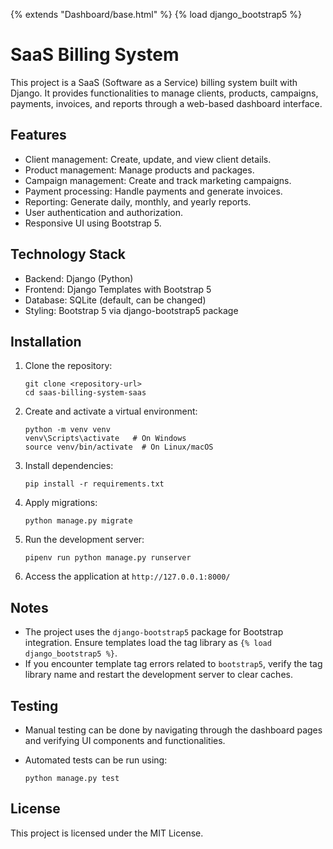 {% extends "Dashboard/base.html" %}
{% load django_bootstrap5 %}

# SaaS Billing System

This project is a SaaS (Software as a Service) billing system built with Django. It provides functionalities to manage clients, products, campaigns, payments, invoices, and reports through a web-based dashboard interface.

## Features

- Client management: Create, update, and view client details.
- Product management: Manage products and packages.
- Campaign management: Create and track marketing campaigns.
- Payment processing: Handle payments and generate invoices.
- Reporting: Generate daily, monthly, and yearly reports.
- User authentication and authorization.
- Responsive UI using Bootstrap 5.

## Technology Stack

- Backend: Django (Python)
- Frontend: Django Templates with Bootstrap 5
- Database: SQLite (default, can be changed)
- Styling: Bootstrap 5 via django-bootstrap5 package

## Installation

1. Clone the repository:

   ```
   git clone <repository-url>
   cd saas-billing-system-saas
   ```

2. Create and activate a virtual environment:

   ```
   python -m venv venv
   venv\Scripts\activate   # On Windows
   source venv/bin/activate  # On Linux/macOS
   ```

3. Install dependencies:

   ```
   pip install -r requirements.txt
   ```

4. Apply migrations:

   ```
   python manage.py migrate
   ```

5. Run the development server:

   ```
   pipenv run python manage.py runserver
   ```

6. Access the application at `http://127.0.0.1:8000/`

## Notes

- The project uses the `django-bootstrap5` package for Bootstrap integration. Ensure templates load the tag library as `{% load django_bootstrap5 %}`.
- If you encounter template tag errors related to `bootstrap5`, verify the tag library name and restart the development server to clear caches.

## Testing

- Manual testing can be done by navigating through the dashboard pages and verifying UI components and functionalities.
- Automated tests can be run using:

  ```
  python manage.py test
  ```

## License

This project is licensed under the MIT License.
